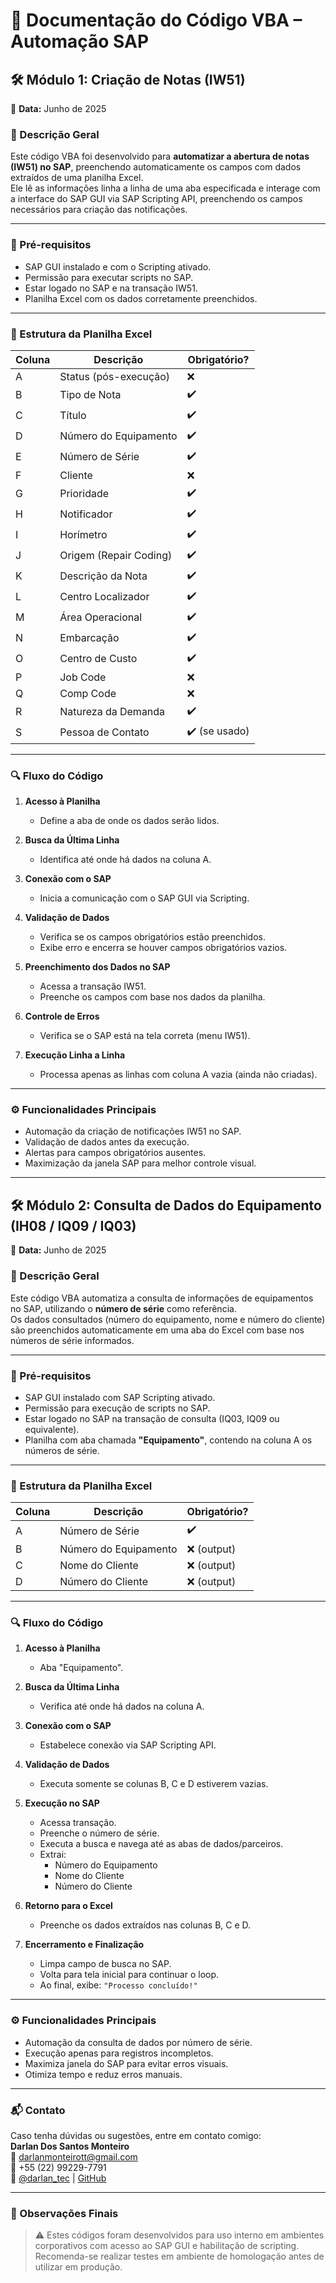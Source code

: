 # 📄 Documentação do Código VBA – Automação SAP

## 🛠️ Módulo 1: Criação de Notas (IW51)

📅 **Data:** Junho de 2025

### 🧠 Descrição Geral

Este código VBA foi desenvolvido para **automatizar a abertura de notas (IW51) no SAP**, preenchendo automaticamente os campos com dados extraídos de uma planilha Excel.  
Ele lê as informações linha a linha de uma aba especificada e interage com a interface do SAP GUI via SAP Scripting API, preenchendo os campos necessários para criação das notificações.

---

### 🔧 Pré-requisitos

- SAP GUI instalado e com o Scripting ativado.
- Permissão para executar scripts no SAP.
- Estar logado no SAP e na transação IW51.
- Planilha Excel com os dados corretamente preenchidos.

---

### 📑 Estrutura da Planilha Excel

| Coluna | Descrição                 | Obrigatório? |
|--------|---------------------------|--------------|
| A      | Status (pós-execução)     | ❌           |
| B      | Tipo de Nota              | ✔️           |
| C      | Título                    | ✔️           |
| D      | Número do Equipamento     | ✔️           |
| E      | Número de Série           | ✔️           |
| F      | Cliente                   | ❌           |
| G      | Prioridade                | ✔️           |
| H      | Notificador               | ✔️           |
| I      | Horímetro                 | ✔️           |
| J      | Origem (Repair Coding)    | ✔️           |
| K      | Descrição da Nota         | ✔️           |
| L      | Centro Localizador        | ✔️           |
| M      | Área Operacional          | ✔️           |
| N      | Embarcação                | ✔️           |
| O      | Centro de Custo           | ✔️           |
| P      | Job Code                  | ❌           |
| Q      | Comp Code                 | ❌           |
| R      | Natureza da Demanda       | ✔️           |
| S      | Pessoa de Contato         | ✔️ (se usado)|

---

### 🔍 Fluxo do Código

1. **Acesso à Planilha**  
   - Define a aba de onde os dados serão lidos.

2. **Busca da Última Linha**  
   - Identifica até onde há dados na coluna A.

3. **Conexão com o SAP**  
   - Inicia a comunicação com o SAP GUI via Scripting.

4. **Validação de Dados**  
   - Verifica se os campos obrigatórios estão preenchidos.
   - Exibe erro e encerra se houver campos obrigatórios vazios.

5. **Preenchimento dos Dados no SAP**  
   - Acessa a transação IW51.
   - Preenche os campos com base nos dados da planilha.

6. **Controle de Erros**  
   - Verifica se o SAP está na tela correta (menu IW51).

7. **Execução Linha a Linha**  
   - Processa apenas as linhas com coluna A vazia (ainda não criadas).

---

### ⚙️ Funcionalidades Principais

- Automação da criação de notificações IW51 no SAP.
- Validação de dados antes da execução.
- Alertas para campos obrigatórios ausentes.
- Maximização da janela SAP para melhor controle visual.

---

## 🛠️ Módulo 2: Consulta de Dados do Equipamento (IH08 / IQ09 / IQ03)

📅 **Data:** Junho de 2025

### 🧠 Descrição Geral

Este código VBA automatiza a consulta de informações de equipamentos no SAP, utilizando o **número de série** como referência.  
Os dados consultados (número do equipamento, nome e número do cliente) são preenchidos automaticamente em uma aba do Excel com base nos números de série informados.

---

### 🔧 Pré-requisitos

- SAP GUI instalado com SAP Scripting ativado.
- Permissão para execução de scripts no SAP.
- Estar logado no SAP na transação de consulta (IQ03, IQ09 ou equivalente).
- Planilha com aba chamada **"Equipamento"**, contendo na coluna A os números de série.

---

### 📑 Estrutura da Planilha Excel

| Coluna | Descrição               | Obrigatório? |
|--------|-------------------------|--------------|
| A      | Número de Série         | ✔️           |
| B      | Número do Equipamento   | ❌ (output)  |
| C      | Nome do Cliente         | ❌ (output)  |
| D      | Número do Cliente       | ❌ (output)  |

---

### 🔍 Fluxo do Código

1. **Acesso à Planilha**  
   - Aba "Equipamento".

2. **Busca da Última Linha**  
   - Verifica até onde há dados na coluna A.

3. **Conexão com o SAP**  
   - Estabelece conexão via SAP Scripting API.

4. **Validação de Dados**  
   - Executa somente se colunas B, C e D estiverem vazias.

5. **Execução no SAP**  
   - Acessa transação.
   - Preenche o número de série.
   - Executa a busca e navega até as abas de dados/parceiros.
   - Extrai:
     - Número do Equipamento
     - Nome do Cliente
     - Número do Cliente

6. **Retorno para o Excel**  
   - Preenche os dados extraídos nas colunas B, C e D.

7. **Encerramento e Finalização**  
   - Limpa campo de busca no SAP.
   - Volta para tela inicial para continuar o loop.
   - Ao final, exibe: `"Processo concluído!"`

---

### ⚙️ Funcionalidades Principais

- Automação da consulta de dados por número de série.
- Execução apenas para registros incompletos.
- Maximiza janela do SAP para evitar erros visuais.
- Otimiza tempo e reduz erros manuais.

---

### 📬 Contato

Caso tenha dúvidas ou sugestões, entre em contato comigo:  
**Darlan Dos Santos Monteiro**  
📧 darlanmonteirott@gmail.com  
📱 +55 (22) 99229-7791  
🔗 [@darlan_tec](https://x.com/darlan_tec) | [GitHub](https://github.com/Darlan-Monteiro)

---

### 🧩 Observações Finais

> ⚠️ Estes códigos foram desenvolvidos para uso interno em ambientes corporativos com acesso ao SAP GUI e habilitação de scripting. Recomenda-se realizar testes em ambiente de homologação antes de utilizar em produção.
